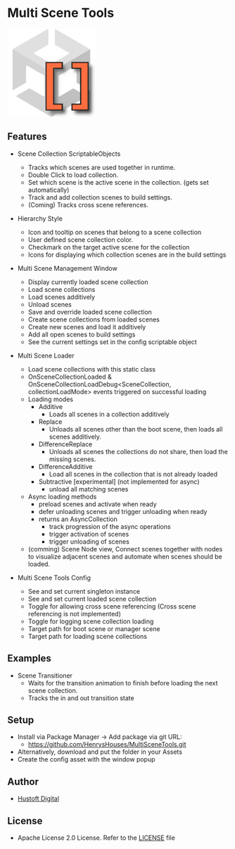# Multi Scene Tools

<img src="Images/MultiSceneTools%20Icon.png" alt="MultiSceneToolsIcon" width="200"/>

## Features

- Scene Collection ScriptableObjects
    - Tracks which scenes are used together in runtime.
    - Double Click to load collection.
    - Set which scene is the active scene in the collection. (gets set automatically)
    - Track and add collection scenes to build settings.
    - (Coming) Tracks cross scene references.
 
- Hierarchy Style
    - Icon and tooltip on scenes that belong to a scene collection
    - User defined scene collection color.
    - Checkmark on the target active scene for the collection
    - Icons for displaying which collection scenes are in the build settings

- Multi Scene Management Window
    - Display currently loaded scene collection
    - Load scene collections
    - Load scenes additively
    - Unload scenes
    - Save and override loaded scene collection
    - Create scene collections from loaded scenes
    - Create new scenes and load it additively
    - Add all open scenes to build settings
    - See the current settings set in the config scriptable object

- Multi Scene Loader
    - Load scene collections with this static class
    - OnSceneCollectionLoaded & OnSceneCollectionLoadDebug<SceneCollection, collectionLoadMode> events triggered on successful loading
    - Loading modes
        - Additive
            - Loads all scenes in a collection additively
        - Replace
            - Unloads all scenes other than the boot scene, then loads all scenes additively.
        - DifferenceReplace
            - Unloads all scenes the collections do not share, then load the missing scenes.
        - DifferenceAdditive
            - Load all scenes in the collection that is not already loaded
        - Subtractive [experimental] (not implemented for async)
            - unload all matching scenes
    - Async loading methods
        - preload scenes and activate when ready
        - defer unloading scenes and trigger unloading when ready
        - returns an AsyncCollection
            - track progression of the async operations
            - trigger activation of scenes
            - trigger unloading of scenes 
    - (comming) Scene Node view, Connect scenes together with nodes to visualize adjacent scenes and automate when scenes should be loaded. 

- Multi Scene Tools Config
    - See and set current singleton instance
    - See and set current loaded scene collection
    - Toggle for allowing cross scene referencing (Cross scene referencing is not implemented)
    - Toggle for logging scene collection loading
    - Target path for boot scene or manager scene
    - Target path for loading scene collections

## Examples

- Scene Transitioner
    - Waits for the transition animation to finish before loading the next scene collection.
    - Tracks the in and out transition state

## Setup

- Install via Package Manager → Add package via git URL: 
    - https://github.com/HenrysHouses/MultiSceneTools.git
- Alternatively, download and put the folder in your Assets
- Create the config asset with the window popup

## Author

- [Hustoft Digital](https://www.linkedin.com/in/henrik-hustoft-2366ab220/)

## License

- Apache License 2.0 License. Refer to the [LICENSE](./LICENSE) file
